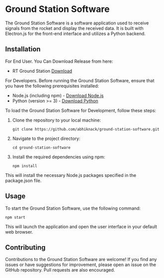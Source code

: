 # Ground Station Software

The Ground Station Software is a software application used to receive signals from the rocket and display the received data. It is built with Electron.js for the front-end interface and utilizes a Python backend.

## Installation
For End User.
You Can Download Release from here:
- RT Ground Station [Download](https://github.com/IITB-Rocket-Team-Avionics/Ground-Station-Software/raw/main/setup/RT%20Ground%20Station%20Setup%201.0.0.exe)

For Developers.
Before running the Ground Station Software, ensure that you have the following prerequisites installed:

- Node.js (including npm) - [Download Node.js](https://nodejs.org)
- Python (version >= 3) - [Download Python](https://www.python.org/downloads/)

To load the Ground Station Software for Development, follow these steps:

1. Clone the repository to your local machine:

   ```shell
   git clone https://github.com/abhiknack/ground-station-software.git
2. Navigate to the project directory:
   ```shell
   cd ground-station-software
3. Install the required dependencies using npm:
    ```shell
    npm install
This will install the necessary Node.js packages specified in the package.json file.

## Usage

To start the Ground Station Software, use the following command:
 	
	
 	npm start
This will launch the application and open the user interface in your default web browser.
## Contributing
Contributions to the Ground Station Software are welcome! If you find any issues or have suggestions for improvement, please open an issue on the GitHub repository. Pull requests are also encouraged.



